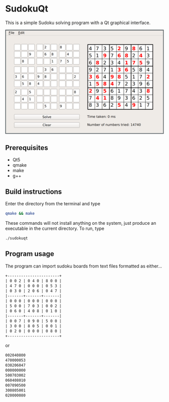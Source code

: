 SudokuQt
========

This is a simple Sudoku solving program with a Qt graphical interface.

![Screenshot](screenshot.png)

Prerequisites
-------------

- Qt5
- qmake
- make
- g++

Build instructions
------------------

Enter the directory from the terminal and type

```bash
qmake && make
```

These commands will not install anything on the system, just produce an
executable in the current directory. To run, type

```bash
./sudokuqt
```

Program usage
-------------

The program can import sudoku boards from text files formatted as either...

```
+-----------------------+
| 0 0 2 | 0 4 0 | 8 0 0 | 
| 4 7 0 | 0 0 0 | 0 5 3 | 
| 0 3 0 | 2 0 6 | 0 4 7 | 
|-------+-------+-------|
| 0 0 0 | 0 0 0 | 0 0 0 | 
| 5 0 0 | 7 0 3 | 0 0 2 | 
| 0 6 0 | 4 0 8 | 0 1 0 | 
|-------+-------+-------|
| 0 0 7 | 0 9 0 | 5 0 0 | 
| 3 0 0 | 8 0 5 | 0 0 1 | 
| 0 2 0 | 0 0 0 | 0 8 0 | 
+-----------------------+
```

or

```
002040800
470000053
030206047
000000000
500703002
060408010
007090500
300805001
020000080
```
